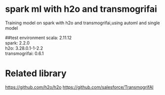 # spark ml with h2o and transmogrifai
Training model on spark with h2o and transmogrifai,using automl and single model

##test environment
scala: 2.11.12 <br />
spark: 2.2.0 <br />
h2o: 3.28.0.1-1-2.2 <br />
transmogrifai: 0.6.1

# Related library
https://github.com/h2o/h2o
https://github.com/salesforce/TransmogrifAI